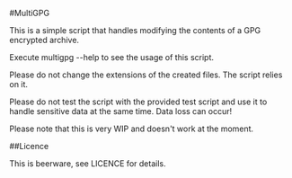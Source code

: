 #MultiGPG

This is a simple script that handles modifying the contents of a GPG encrypted archive.

Execute multigpg --help to see the usage of this script.

Please do not change the extensions of the created files. The script relies on it.

Please do not test the script with the provided test script and use it to handle sensitive data at the same time. Data loss can occur!

Please note that this is very WIP and doesn't work at the moment.

##Licence

This is beerware, see LICENCE for details.
